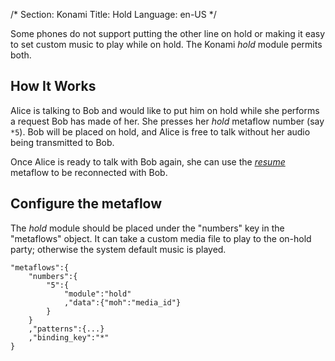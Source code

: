 /*
Section: Konami
Title: Hold
Language: en-US
*/

Some phones do not support putting the other line on hold or making it easy to set custom music to play while on hold. The Konami *hold* module permits both.

## How It Works

Alice is talking to Bob and would like to put him on hold while she performs a request Bob has made of her. She presses her *hold* metaflow number (say `*5`). Bob will be placed on hold, and Alice is free to talk without her audio being transmitted to Bob.

Once Alice is ready to talk with Bob again, she can use the [*resume*](./resume.md) metaflow to be reconnected with Bob.

## Configure the metaflow

The *hold* module should be placed under the "numbers" key in the "metaflows" object. It can take a custom media file to play to the on-hold party; otherwise the system default music is played.

    "metaflows":{
        "numbers":{
            "5":{
                "module":"hold"
                ,"data":{"moh":"media_id"}
            }
        }
        ,"patterns":{...}
        ,"binding_key":"*"
    }

